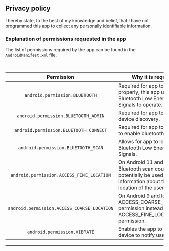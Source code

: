 ## Privacy policy

I hereby state, to the best of my knowledge and belief, that I have not programmed this app to collect any personally identifiable information.

### Explanation of permissions requested in the app

The list of permissions required by the app can be found in the `AndroidManifest.xml` file.

<br/>

|                 Permission                  | Why it is required                                                                                                        |
|:-------------------------------------------:|---------------------------------------------------------------------------------------------------------------------------|
|       `android.permission.BLUETOOTH`        | Required for app to function properly, this app uses Bluetooth Low Energy Signals to operate.                             |
|    `android.permission.BLUETOOTH_ADMIN`     | Required for app to initiate device discovery.                                                                            |
|   `android.permission.BLUETOOTH_CONNECT`    | Required for app to ask user to enable bluetooth service.                                                                 |
|     `android.permission.BLUETOOTH_SCAN`     | Allows for app to look for Bluetooth Low Energy Signals.                                                                  |
|  `android.permission.ACCESS_FINE_LOCATION`  | On Android 11 and lower, a Bluetooth scan could potentially be used to gather information about the location of the user. |
| `android.permission.ACCESS_COARSE_LOCATION` | On Android 9 and lower, use ACCESS_COARSE_LOCATION permission instead of the ACCESS_FINE_LOCATION permission.             |
|        `android.permission.VIBRATE`         | Enables the app to vibrate device to notify user.                                                                         |


 <hr style="border:1px solid gray">